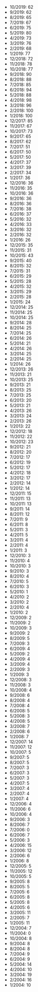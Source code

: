 *  10/2019: 62
*  9/2019: 62
*  8/2019: 65
*  7/2019: 67
*  6/2019: 75
*  5/2019: 80
*  4/2019: 73
*  3/2019: 76
*  2/2019: 68
*  1/2019: 77
*  12/2018: 72
*  11/2018: 78
*  10/2018: 77
*  9/2018: 90
*  8/2018: 88
*  7/2018: 85
*  6/2018: 94
*  5/2018: 88
*  4/2018: 98
*  3/2018: 96
*  2/2018: 100
*  1/2018: 100
*  12/2017: 85
*  11/2017: 67
*  10/2017: 73
*  9/2017: 65
*  8/2017: 62
*  7/2017: 51
*  6/2017: 50
*  5/2017: 50
*  4/2017: 37
*  3/2017: 39
*  2/2017: 34
*  1/2017: 36
*  12/2016: 36
*  11/2016: 35
*  10/2016: 36
*  9/2016: 36
*  8/2016: 36
*  7/2016: 38
*  6/2016: 37
*  5/2016: 32
*  4/2016: 33
*  3/2016: 32
*  2/2016: 32
*  1/2016: 26
*  12/2015: 35
*  11/2015: 31
*  10/2015: 43
*  9/2015: 40
*  8/2015: 32
*  7/2015: 31
*  6/2015: 29
*  5/2015: 28
*  4/2015: 32
*  3/2015: 29
*  2/2015: 28
*  1/2015: 24
*  12/2014: 25
*  11/2014: 25
*  10/2014: 25
*  9/2014: 28
*  8/2014: 25
*  7/2014: 25
*  6/2014: 26
*  5/2014: 21
*  4/2014: 26
*  3/2014: 25
*  2/2014: 25
*  1/2014: 26
*  12/2013: 26
*  11/2013: 21
*  10/2013: 25
*  9/2013: 21
*  8/2013: 25
*  7/2013: 25
*  6/2013: 20
*  5/2013: 21
*  4/2013: 26
*  3/2013: 24
*  2/2013: 26
*  1/2013: 22
*  12/2012: 18
*  11/2012: 22
*  10/2012: 23
*  9/2012: 21
*  8/2012: 20
*  7/2012: 17
*  6/2012: 19
*  5/2012: 17
*  4/2012: 18
*  3/2012: 17
*  2/2012: 14
*  1/2012: 14
*  12/2011: 15
*  11/2011: 13
*  10/2011: 13
*  9/2011: 14
*  8/2011: 12
*  7/2011: 9
*  6/2011: 8
*  5/2011: 3
*  4/2011: 5
*  3/2011: 4
*  2/2011: 4
*  1/2011: 3
*  12/2010: 3
*  11/2010: 4
*  10/2010: 3
*  9/2010: 3
*  8/2010: 4
*  7/2010: 5
*  6/2010: 3
*  5/2010: 1
*  4/2010: 2
*  3/2010: 2
*  2/2010: 4
*  1/2010: 2
*  12/2009: 2
*  11/2009: 2
*  10/2009: 3
*  9/2009: 2
*  8/2009: 5
*  7/2009: 3
*  6/2009: 4
*  5/2009: 2
*  4/2009: 4
*  3/2009: 4
*  2/2009: 3
*  1/2009: 3
*  12/2008: 3
*  11/2008: 3
*  10/2008: 4
*  9/2008: 6
*  8/2008: 4
*  7/2008: 4
*  6/2008: 5
*  5/2008: 3
*  4/2008: 5
*  3/2008: 7
*  2/2008: 6
*  1/2008: 7
*  12/2007: 14
*  11/2007: 12
*  10/2007: 5
*  9/2007: 5
*  8/2007: 5
*  7/2007: 3
*  6/2007: 3
*  5/2007: 3
*  4/2007: 5
*  3/2007: 4
*  2/2007: 4
*  1/2007: 4
*  12/2006: 4
*  11/2006: 6
*  10/2006: 4
*  9/2006: 3
*  8/2006: 7
*  7/2006: 0
*  6/2006: 7
*  5/2006: 3
*  4/2006: 15
*  3/2006: 12
*  2/2006: 6
*  1/2006: 8
*  12/2005: 5
*  11/2005: 12
*  10/2005: 5
*  9/2005: 8
*  8/2005: 5
*  7/2005: 6
*  6/2005: 8
*  5/2005: 8
*  4/2005: 6
*  3/2005: 11
*  2/2005: 7
*  1/2005: 11
*  12/2004: 7
*  11/2004: 0
*  10/2004: 8
*  9/2004: 8
*  8/2004: 8
*  7/2004: 9
*  6/2004: 9
*  5/2004: 14
*  4/2004: 10
*  3/2004: 19
*  2/2004: 16
*  1/2004: 10